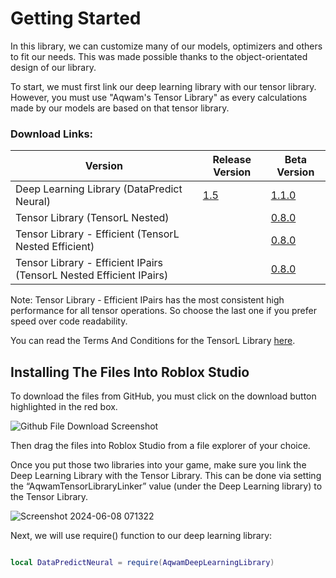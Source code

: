 # Getting Started

In this library, we can customize many of our models, optimizers and others to fit our needs. This was made possible thanks to the object-orientated design of our library.

To start, we must first link our deep learning library with our tensor library. However, you must use "Aqwam's Tensor Library" as every calculations made by our models are based on that tensor library.

### Download Links: 

| Version                                                                 | Release Version                                                                                                                            | Beta Version                                                                                                       | 
|-------------------------------------------------------------------------|--------------------------------------------------------------------------------------------------------------------------------------------|--------------------------------------------------------------------------------------------------------------------|
| Deep Learning Library (DataPredict Neural)                              | [1.5](https://github.com/AqwamCreates/DataPredict-Neural/blob/main/module_scripts/DataPredict%20Neural%20-%20Release%20Version%201.5.rbxm) | [1.1.0](https://github.com/AqwamCreates/DataPredict-Neural/blob/main/module_scripts/AqwamDeepLearningLibrary.rbxm) | 
| Tensor Library (TensorL Nested)                                         |                                                                                                                                            | [0.8.0](https://github.com/AqwamCreates/TensorL/blob/main/TensorL_Table_Nested.lua)                                |
| Tensor Library - Efficient (TensorL Nested Efficient)                   |                                                                                                                                            | [0.8.0](https://github.com/AqwamCreates/TensorL/blob/main/TensorL_Table_Nested_Efficient.lua)                      | 
| Tensor Library - Efficient IPairs (TensorL Nested Efficient IPairs)     |                                                                                                                                            | [0.8.0](https://github.com/AqwamCreates/TensorL/blob/main/TensorL_Table_Nested_Efficient_IPairs.lua)               |

Note: Tensor Library - Efficient IPairs has the most consistent high performance for all tensor operations. So choose the last one if you prefer speed over code readability.

You can read the Terms And Conditions for the TensorL Library [here](https://github.com/AqwamCreates/TensorL/blob/main/docs/TermsAndConditions.md).

## Installing The Files Into Roblox Studio

To download the files from GitHub, you must click on the download button highlighted in the red box.

![Github File Download Screenshot](https://github.com/AqwamCreates/DataPredict/assets/67371914/b921d568-81b9-4f47-8a96-e0ab0316a4fe)

Then drag the files into Roblox Studio from a file explorer of your choice.

Once you put those two libraries into your game, make sure you link the Deep Learning Library with the Tensor Library. This can be done via setting the “AqwamTensorLibraryLinker” value (under the Deep Learning library) to the Tensor Library.

![Screenshot 2024-06-08 071322](https://github.com/AqwamCreates/DataPredict-Neural/assets/67371914/c4ccb9b9-4c02-4708-bffd-5959e73d99f0)

Next, we will use require() function to our deep learning library:

```lua

local DataPredictNeural = require(AqwamDeepLearningLibrary) 

```
